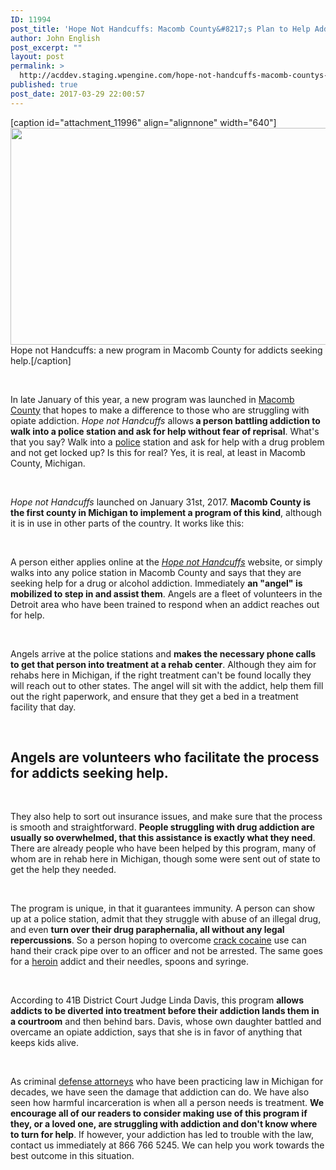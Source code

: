 ```yaml
---
ID: 11994
post_title: 'Hope Not Handcuffs: Macomb County&#8217;s Plan to Help Addicts'
author: John English
post_excerpt: ""
layout: post
permalink: >
  http://acddev.staging.wpengine.com/hope-not-handcuffs-macomb-countys-plan-help-addicts.html
published: true
post_date: 2017-03-29 22:00:57
---
```

[caption id="attachment_11996" align="alignnone" width="640"]<img class="size-large wp-image-11996" src="http://acddev.staging.wpengine.com/wp-content/uploads/2017/04/handcuffs-1078870_1280-1024x555.jpg" alt="" width="640" height="347" /> Hope not Handcuffs: a new program in Macomb County for addicts seeking help.[/caption]

&nbsp;

<span style="font-weight: 400;">In late January of this year, a new program was launched in </span><a href="http://acddev.staging.wpengine.com/macomb-county-criminal-attorneys-macomb-michigan-lawyers.html" target="_blank"><span style="font-weight: 400;">Macomb County</span></a><span style="font-weight: 400;"> that hopes to make a difference to those who are struggling with opiate addiction. </span><i><span style="font-weight: 400;">Hope not Handcuffs</span></i><span style="font-weight: 400;"> allows</span><b> a person battling addiction to walk into a police station and ask for help without fear of reprisal</b><span style="font-weight: 400;">. What's that you say? Walk into a </span><a href="http://acddev.staging.wpengine.com/cop-secrets.html" target="_blank"><span style="font-weight: 400;">police</span></a><span style="font-weight: 400;"> station and ask for help with a drug problem and not get locked up? Is this for real? Yes, it is real, at least in Macomb County, Michigan.</span>

&nbsp;

<i><span style="font-weight: 400;">Hope not Handcuffs</span></i><span style="font-weight: 400;"> launched on January 31st, 2017. </span><b>Macomb County is the first county in Michigan to implement a program of this kind</b><span style="font-weight: 400;">, although it is in use in other parts of the country. It works like this:</span>

&nbsp;

<span style="font-weight: 400;">A person either applies online at the</span> <a href="http://www.familiesagainstnarcotics.org/hopenothandcuffs" target="_blank"><i><span style="font-weight: 400;">Hope not Handcuffs</span></i></a><span style="font-weight: 400;"> website, or simply walks into any police station in Macomb County and says that they are seeking help for a drug or alcohol addiction. Immediately </span><b>an "angel" is mobilized to step in and assist them</b><span style="font-weight: 400;">. Angels are a fleet of volunteers in the Detroit area who have been trained to respond when an addict reaches out for help.</span>

&nbsp;

<span style="font-weight: 400;">Angels arrive at the police stations and </span><b>makes the necessary phone calls to get that person into treatment at a rehab center</b><span style="font-weight: 400;">. Although they aim for rehabs here in Michigan, if the right treatment can't be found locally they will reach out to other states. The angel will sit with the addict, help them fill out the right paperwork, and ensure that they get a bed in a treatment facility that day.</span>

&nbsp;
<h2>Angels are volunteers who facilitate the process for addicts seeking help.</h2>
&nbsp;

<span style="font-weight: 400;">They also help to sort out insurance issues, and make sure that the process is smooth and straightforward. </span><b>People struggling with drug addiction are usually so overwhelmed, that this assistance is exactly what they need</b><span style="font-weight: 400;">. There are already people who have been helped by this program, many of whom are in rehab here in Michigan, though some were sent out of state to get the help they needed.</span>

&nbsp;

<span style="font-weight: 400;">The program is unique, in that it guarantees immunity. A person can show up at a police station, admit that they struggle with abuse of an illegal drug, and even </span><b>turn over their drug paraphernalia, all without any legal repercussions</b><span style="font-weight: 400;">. So a person hoping to overcome </span><a href="http://acddev.staging.wpengine.com/cocaine.html" target="_blank"><span style="font-weight: 400;">crack cocaine</span></a><span style="font-weight: 400;"> use can hand their crack pipe over to an officer and not be arrested. The same goes for a </span><a href="http://acddev.staging.wpengine.com/heroin.html" target="_blank"><span style="font-weight: 400;">heroin</span></a><span style="font-weight: 400;"> addict and their needles, spoons and syringe. </span>

&nbsp;

<span style="font-weight: 400;">According to 41B District Court Judge Linda Davis, this program </span><b>allows addicts to be diverted into treatment before their addiction lands them in a courtroom</b><span style="font-weight: 400;"> and then behind bars. Davis, whose own daughter battled and overcame an opiate addiction, says that she is in favor of anything that keeps kids alive.</span>

&nbsp;

<span style="font-weight: 400;">As criminal </span><a href="http://acddev.staging.wpengine.com/trial-attorneys.html" target="_blank"><span style="font-weight: 400;">defense attorneys</span></a><span style="font-weight: 400;"> who have been practicing law in Michigan for decades, we have seen the damage that addiction can do. We have also seen how harmful incarceration is when all a person needs is treatment. </span><b>We encourage all of our readers to consider making use of this program if they, or a loved one, are struggling with addiction and don't know where to turn for help</b><span style="font-weight: 400;">. If however, your addiction has led to trouble with the law, contact us immediately at 866 766 5245. We can help you work towards the best outcome in this situation.</span>
